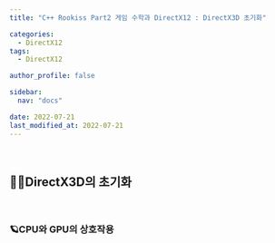 ```yaml
---
title: "C++ Rookiss Part2 게임 수학과 DirectX12 : DirectX3D 초기화"

categories:
  - DirectX12
tags:
  - DirectX12

author_profile: false

sidebar:
  nav: "docs"

date: 2022-07-21
last_modified_at: 2022-07-21
---
```


<br>


## 🙇‍♀️DirectX3D의 초기화


<br>


### 🪐CPU와 GPU의 상호작용